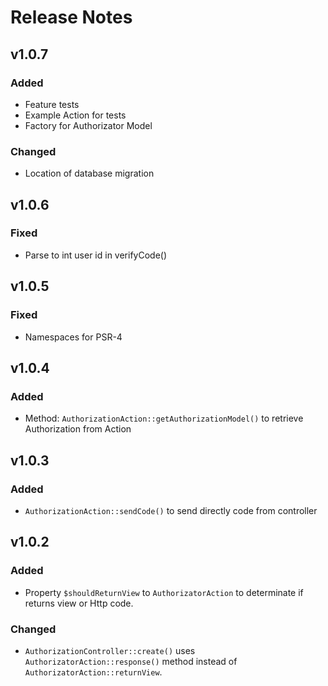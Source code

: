 # Release Notes

## v1.0.7
### Added
- Feature tests
- Example Action for tests
- Factory for Authorizator Model
### Changed
- Location of database migration

## v1.0.6
### Fixed
- Parse to int user id in verifyCode()

## v1.0.5
### Fixed
- Namespaces for PSR-4

## v1.0.4
### Added
- Method: `AuthorizationAction::getAuthorizationModel()` to retrieve Authorization from Action

## v1.0.3
### Added
- `AuthorizationAction::sendCode()` to send directly code from controller

## v1.0.2
### Added
- Property `$shouldReturnView` to `AuthorizatorAction` to determinate if returns view or Http code.
### Changed
- `AuthorizationController::create()` uses  `AuthorizatorAction::response()` method instead of `AuthorizatorAction::returnView`.